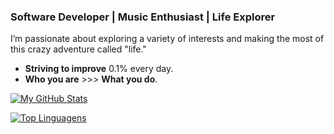 ### Software Developer | Music Enthusiast | Life Explorer

I’m passionate about exploring a variety of interests and making the most of this crazy adventure called "life."

- **Striving to improve** 0.1% every day.
- **Who you are** >>> **What you do**.

[![My GitHub Stats](https://github-readme-stats.vercel.app/api?username=blopawitt&show_icons=true&count_private=true&include_all_commits=true&title_color=0891b2&text_color=ffffff&icon_color=0891b2&bg_color=1c1917&hide_border=true)](https://github.com/blopawitt)

[![Top Linguagens](https://github-readme-stats.vercel.app/api/top-langs/?username=blopawitt&layout=compact&title_color=0891b2&text_color=ffffff&bg_color=1c1917&hide_border=true)](https://github.com/anuraghazra/github-readme-stats)

